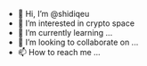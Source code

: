 - 👋 Hi, I’m @shidiqeu 
- 👀 I’m interested in crypto space
- 🌱 I’m currently learning ...  
- 💞️ I’m looking to collaborate on ... 
- 📫 How to reach me ... 

<!---
shidiqeu/shidiqeu is a ✨ special ✨ repository because its `README.md` (this file) appears on your GitHub profile.
You can click the Preview link to take a look at your changes.
--->
 
